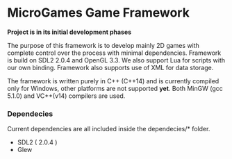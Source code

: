 # MicroGames Game Framework

**Project is in its initial development phases**

The purpose of this framework is to develop mainly 2D games with complete control over the process with minimal dependencies. Framework is build on SDL2 2.0.4 and OpenGL 3.3. We also support Lua for scripts with our own binding. Framework also supports use of XML for data storage.

The framework is written purely in C++ (C++14) and is currently compiled only for Windows, other platforms are not supported **yet**. Both MinGW (gcc 5.1.0) and VC++(v14) compilers are used. 

### Dependecies
Current dependencies are all included inside the dependecies/* folder.

* SDL2 ( 2.0.4 )
* Glew 
